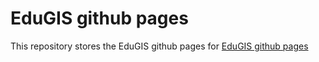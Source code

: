 # EduGIS github pages
This repository stores the EduGIS github pages for [EduGIS github pages](https://edugis-repo.github.io)



